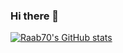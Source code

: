 ### Hi there 👋
[![Raab70's GitHub stats](https://github-readme-stats.vercel.app/api?username=Raab70)](https://github.com/anuraghazra/github-readme-stats)

<!--
**Raab70/Raab70** is a ✨ _special_ ✨ repository because its `README.md` (this file) appears on your GitHub profile.

Here are some ideas to get you started:

- 🔭 I’m currently working on ...
- 🌱 I’m currently learning ...
- 👯 I’m looking to collaborate on ...
- 🤔 I’m looking for help with ...
- 💬 Ask me about ...
- 📫 How to reach me: ...
- 😄 Pronouns: ...
- ⚡ Fun fact: ...
-->
